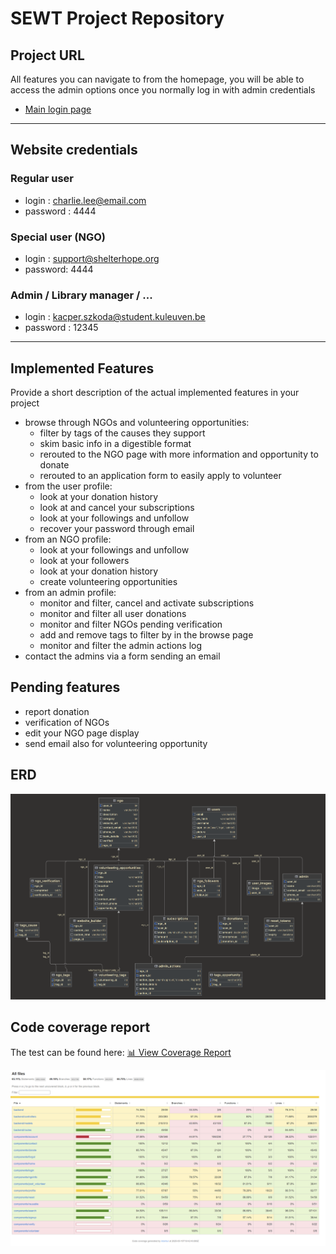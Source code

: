 # SEWT Project Repository

## Project URL
All features you can navigate to from the homepage, you will be able to access the admin options
once you normally log in with admin credentials

* [Main login page](http://10.112.72.28:3000/)

---

## Website credentials
### Regular user
- login : charlie.lee@email.com
- password : 4444
### Special user (NGO)
- login : support@shelterhope.org
- password: 4444
### Admin / Library manager / ...
- login : kacper.szkoda@student.kuleuven.be
- password : 12345

---

## Implemented Features
Provide a short description of the actual implemented features in your project
* browse through NGOs and volunteering opportunities:
  * filter by tags of the causes they support
  * skim basic info in a digestible format
  * rerouted to the NGO page with more information and opportunity to donate
  * rerouted to an application form to easily apply to volunteer
* from the user profile:
  * look at your donation history 
  * look at and cancel your subscriptions
  * look at your followings and unfollow
  * recover your password through email
* from an NGO profile:
  * look at your followings and unfollow
  * look at your followers
  * look at your donation history
  * create volunteering opportunities
* from an admin profile:
  * monitor and filter, cancel and activate subscriptions
  * monitor and filter all user donations
  * monitor and filter NGOs pending verification
  * add and remove tags to filter by in the browse page
  * monitor and filter the admin actions log
* contact the admins via a form sending an email

## Pending features
* report donation
* verification of NGOs
* edit your NGO page display
* send email also for volunteering opportunity

## ERD
![a24sewt406.png](a24sewt406.png)

## Code coverage report
The test can be found here:
[📊 View Coverage Report](https://aj2425-team406-06d71d.pages.gitlab.kuleuven.be/)

![coverage_image.png](coverage_image.png)
